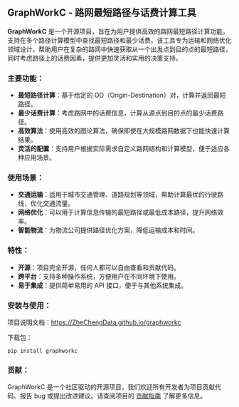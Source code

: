 ## GraphWorkC - 路网最短路径与话费计算工具



**GraphWorkC** 是一个开源项目，旨在为用户提供高效的路网最短路径计算功能，支持在多个路径计算模型中查找最短路径和最少话费。该工具专为运输和网络优化领域设计，帮助用户在复杂的路网中快速获取从一个出发点到目的点的最短路径，同时考虑路径上的话费因素，提供更加灵活和实用的决策支持。

### 主要功能：

- **最短路径计算**：基于给定的 OD（Origin-Destination）对，计算并返回最短路径。
- **最少话费计算**：考虑路网中的话费信息，计算从源点到目的点的最少话费路径。
- **高效算法**：使用高效的图论算法，确保即使在大规模路网数据下也能快速计算结果。
- **灵活的配置**：支持用户根据实际需求自定义路网结构和计算模型，便于适应各种应用场景。

### 使用场景：

- **交通运输**：适用于城市交通管理、道路规划等领域，帮助计算最优的行驶路线，优化交通流量。
- **网络优化**：可以用于计算信息传输的最短路径或最低成本路径，提升网络效率。
- **智能物流**：为物流公司提供路径优化方案，降低运输成本和时间。

### 特性：

- **开源**：项目完全开源，任何人都可以自由查看和贡献代码。
- **跨平台**：支持多种操作系统，方便用户在不同环境下使用。
- **易于集成**：提供简单易用的 API 接口，便于与其他系统集成。

### 安装与使用：

项目说明文档：https://ZheChengData.github.io/graphworkc

下载包：

```
pip install graphworkc
```

### 贡献：

GraphWorkC 是一个社区驱动的开源项目，我们欢迎所有开发者为项目贡献代码、报告 bug 或提出改进建议。请查阅项目的 [贡献指南](https://xio919.aitianhu1.top/CONTRIBUTING.md) 了解更多信息。



